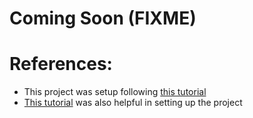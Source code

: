 # Coming Soon (FIXME)

# References:
- This project was setup following [this tutorial](https://www.youtube.com/watch?v=p6qoJ4apCjA)
- [This tutorial](https://medium.com/grand-parade/monorepo-setup-with-lerna-typescript-babel-7-and-other-part-1-ac60eeccba5f) was also helpful in setting up the project